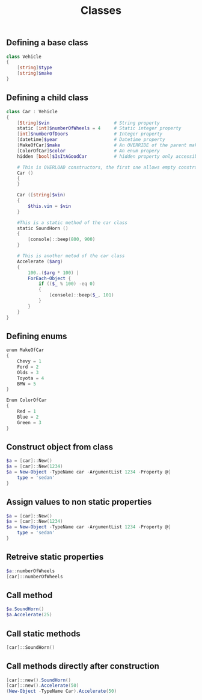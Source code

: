﻿---
id: classes
title: Classes
---

## Defining a base class

```powershell
class Vehicle
{
    [string]$type
    [string]$make
}
```

## Defining a child class

```powershell
class Car : Vehicle
{
    [String]$vin                        # String property
    static [int]$numberOfWheels = 4     # Static integer property
    [int]$numberOfDoors                 # Integer property
    [datetime]$year                     # Datetime property
    [MakeOfCar]$make                    # An OVERRIDE of the parent make property
    [ColorOfCar]$color                  # An enum propery
    hidden [bool]$IsItAGoodCar          # hidden property only accessible inside the class

    # This is OVERLOAD constructors, the first one allows empty construction, the following is constructor OVERLOADS
    Car ()
    {
    }

    Car ([string]$vin)
    {
        $this.vin = $vin
    }

    #This is a static method of the car class
    static SoundHorn ()
    {
        [console]::beep(800, 900)
    }

    # This is another metod of the car class
    Accelerate ($arg)
    {
        100..($arg * 100) |
        ForEach-Object {
            if (($_ % 100) -eq 0)
            {
                [console]::beep($_, 101)
            }
        }
    }
}
```

## Defining enums

```powershell
enum MakeOfCar
{
    Chevy = 1
    Ford = 2
    Olds = 3
    Toyota = 4
    BMW = 5
}

Enum ColorOfCar
{
    Red = 1
    Blue = 2
    Green = 3
}
```

## Construct object from class

```powershell
$a = [car]::New()
$a = [car]::New(1234)
$a = New-Object -TypeName car -ArgumentList 1234 -Property @{
    type = 'sedan'
}
```

## Assign values to non static properties

```powershell
$a = [car]::New()
$a = [car]::New(1234)
$a = New-Object -TypeName car -ArgumentList 1234 -Property @{
    type = 'sedan'
}
```

## Retreive static properties

```powershell
$a::numberOfWheels
[car]::numberOfWheels
```

## Call method
```powershell
$a.SoundHorn()
$a.Accelerate(25)
```

## Call static methods
```powershell
[car]::SoundHorn()
```

## Call methods directly after construction
```powershell
[car]::new().SoundHorn()
[car]::new().Accelerate(50)
(New-Object -TypeName Car).Accelerate(50)
```

<Comments />

